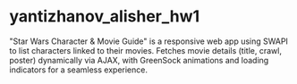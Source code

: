 # yantizhanov_alisher_hw1
"Star Wars Character &amp; Movie Guide" is a responsive web app using SWAPI to list characters linked to their movies. Fetches movie details (title, crawl, poster) dynamically via AJAX, with GreenSock animations and loading indicators for a seamless experience.

